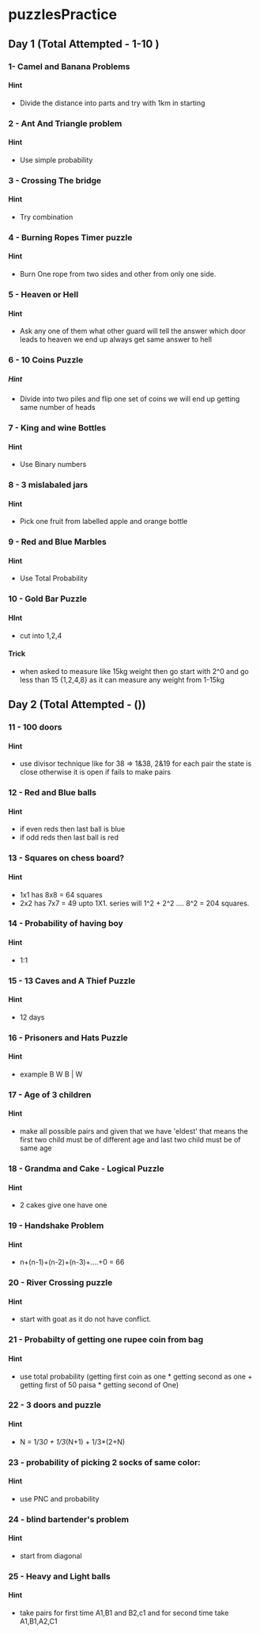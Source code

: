# puzzlesPractice

## Day 1 (Total Attempted - 1-10 )

### 1- Camel and Banana Problems
#### Hint
- Divide the distance into parts and try with 1km in starting

### 2 - Ant And Triangle problem
#### Hint
- Use simple probability

### 3 - Crossing The bridge 
#### Hint 
- Try combination 

### 4 - Burning Ropes Timer puzzle 
#### Hint 
- Burn One rope from two sides and other from only one side.

### 5 - Heaven or Hell
#### Hint 
- Ask any one of them what other guard will tell the answer which door leads to heaven we end up always get same answer to hell

### 6 - 10 Coins Puzzle 
##### Hint
- Divide into two piles and flip one set of coins we will end up getting same number of heads

### 7 - King and wine Bottles
#### Hint 
- Use Binary numbers

### 8 -  3 mislabaled jars
#### Hint 
- Pick one fruit from labelled apple and orange bottle

### 9 -  Red and Blue Marbles 
#### Hint 
- Use Total Probability

### 10 - Gold Bar Puzzle
#### HInt 
- cut into 1,2,4
#### Trick 
- when asked to measure like 15kg weight then go start with 2^0 and go less than 15 {1,2,4,8} as it can measure any weight from 1-15kg

## Day 2 (Total Attempted - ())

### 11 - 100 doors
#### Hint
- use divisor technique like for 38  => 1&38, 2&19 for each pair the state is close otherwise it is open if fails to make pairs

### 12 - Red and Blue balls
#### Hint
- if even reds then last ball is blue
- if odd reds then last ball is red

### 13 - Squares on chess board?
#### Hint 
- 1x1 has 8x8 = 64 squares
- 2x2 has 7x7 = 49 upto 1X1. series will 1^2 + 2^2 .... 8^2 = 204 squares.

### 14 - Probability of having boy
#### Hint 
- 1:1

### 15 - 13 Caves and A Thief Puzzle 
#### Hint
- 12 days

### 16 - Prisoners and Hats Puzzle
#### Hint
- example 
  B W B | W
  
### 17 - Age of 3 children 
#### Hint 
- make all possible pairs and given that we have 'eldest' that means the first two child must be of different age and last two child must be of same age

### 18 - Grandma and Cake - Logical Puzzle
#### Hint
- 2 cakes give one have one

### 19 - Handshake Problem
#### Hint 
- n+(n-1)+(n-2)+(n-3)+....+0 = 66

### 20 - River Crossing puzzle 
#### Hint 
- start with goat as it do not have conflict.

### 21 - Probabilty of getting one rupee coin from bag
#### Hint 
- use total probability (getting first coin as one * getting second as one + getting first of 50 paisa * getting second of One)

### 22 - 3 doors and puzzle
#### Hint 
- N = 1/3*0 + 1/3*(N+1) + 1/3*(2+N)

### 23 - probability of picking 2 socks of same color:
#### Hint
- use PNC and probability

### 24 - blind bartender's problem
#### Hint 
- start from diagonal

### 25 - Heavy and Light balls
#### Hint
- take pairs for first time A1,B1 and B2,c1 and for second time take A1,B1,A2,C1




